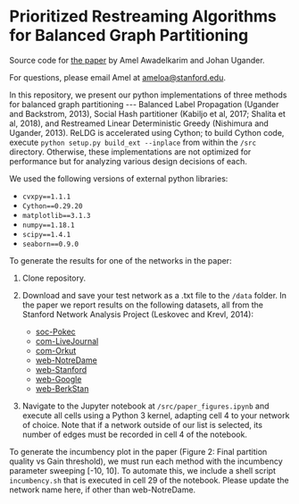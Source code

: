 # Prioritized Restreaming Algorithms for Balanced Graph Partitioning
Source code for [the paper](https://arxiv.org/pdf/2007.03131.pdf) by Amel Awadelkarim and Johan Ugander. 

For questions, please email Amel at ameloa@stanford.edu.

In this repository, we present our python implementations of three methods for balanced graph partitioning --- Balanced Label Propagation (Ugander and Backstrom, 2013), Social Hash partitioner (Kabiljo et al, 2017; Shalita et al, 2018), and Restreamed Linear Deterministic Greedy (Nishimura and Ugander, 2013). ReLDG is accelerated using Cython; to build Cython code, execute `python setup.py build_ext --inplace` from within the `/src` directory. Otherwise, these implementations are not optimized for performance but for analyzing various design decisions of each.

We used the following versions of external python libraries:
* `cvxpy==1.1.1`
* `Cython==0.29.20`
* `matplotlib==3.1.3`
* `numpy==1.18.1`
* `scipy==1.4.1`
* `seaborn==0.9.0`

To generate the results for one of the networks in the paper:
1. Clone repository.
2. Download and save your test network as a .txt file to the `/data` folder. In the paper we report results on the following datasets, all from the Stanford Network Analysis Project (Leskovec and Krevl, 2014):

    * [soc-Pokec](http://snap.stanford.edu/data/soc-Pokec.html) 
    * [com-LiveJournal](http://snap.stanford.edu/data/com-LiveJournal.html) 
    * [com-Orkut](http://snap.stanford.edu/data/com-Orkut.html) 
    * [web-NotreDame](http://snap.stanford.edu/data/web-NotreDame.html) 
    * [web-Stanford](http://snap.stanford.edu/data/web-Stanford.html) 
    * [web-Google](http://snap.stanford.edu/data/web-Google.html) 
    * [web-BerkStan](http://snap.stanford.edu/data/web-BerkStan.html)

3. Navigate to the Jupyter notebook at `/src/paper_figures.ipynb` and execute all cells using a Python 3 kernel, adapting cell 4 to your network of choice. Note that if a network outside of our list is selected, its number of edges must be recorded in cell 4 of the notebook.

To generate the incumbency plot in the paper (Figure 2: Final partition quality vs Gain threshold), we must run each method with the incumbency parameter sweeping [-10, 10]. To automate this, we include a shell script `incumbency.sh` that is executed in cell 29 of the notebook. Please update the network name here, if other than web-NotreDame.
